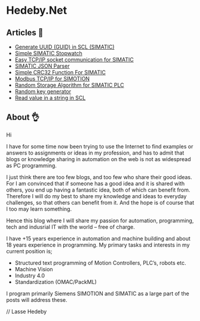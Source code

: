 # Hedeby.Net
## Articles :page_with_curl:
* [Generate UUID (GUID) in SCL (SIMATIC)](https://github.com/LasseHedeby/Hedeby.Net/tree/master/Generate%20UUID%20(GUID)%20in%20SCL%20(SIMATIC))
* [Simple SIMATIC Stopwatch](https://github.com/LasseHedeby/Hedeby.Net/tree/master/Simple%20SIMATIC%20Stopwatch)
* [Easy TCP/IP socket communication for SIMATIC](https://github.com/LasseHedeby/Hedeby.Net/tree/master/Easy%20TCPIP%20Socket%20for%20SIMATIC)
* [SIMATIC JSON Parser](https://github.com/LasseHedeby/Hedeby.Net/tree/master/SIMATIC%20JSON%20Parser)
* [Simple CRC32 Function For SIMATIC](https://github.com/LasseHedeby/Hedeby.Net/tree/master/Simple%20CRC32%20Function%20for%20SIMATIC)
* [Modbus TCP/IP for SIMOTION](https://github.com/LasseHedeby/Hedeby.Net/tree/master/Modbus%20TCPIP%20for%20SIMOTION)
* [Random Storage Algorithm for SIMATIC PLC](https://github.com/LasseHedeby/Hedeby.Net/tree/master/Random%20storage%20algorithm)
* [Random key generator](https://github.com/LasseHedeby/Hedeby.Net/tree/master/Random%20key%20generator)
* [Read value in a string in SCL](https://github.com/LasseHedeby/Hedeby.Net/tree/master/Read%20Value%20in%20a%20string%20in%20SCL)

## About :ok_hand:
Hi

I have for some time now been trying to use the Internet to find examples or answers to assignments or ideas in my profession, and has to admit that blogs or knowledge sharing in automation on the web is not as widespread as PC programming.

I just think there are too few blogs, and too few who share their good ideas. For I am convinced that if someone has a good idea and it is shared with others, you end up having a fantastic idea, both of which can benefit from. Therefore I will do my best to share my knowledge and ideas to everyday challenges, so that others can benefit from it. And the hope is of course that I too may learn something.

Hence this blog where I will share my passion for automation, programming, tech and indusrial IT with the world – free of charge.

I have +15 years experience in automation and machine building and about 18 years experience in programming. My primary tasks and interests in my current position is;
* Structured text programming of Motion Controllers, PLC’s, robots etc.
* Machine Vision
* Industry 4.0
* Standardization (OMAC/PackML)

I program primarily Siemens SIMOTION and SIMATIC as a large part of the posts will address these.

// Lasse Hedeby
